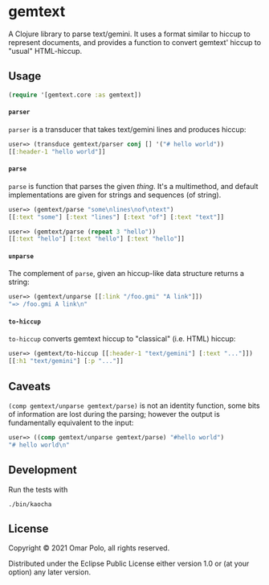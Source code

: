 # gemtext

A Clojure library to parse text/gemini.  It uses a format similar to
hiccup to represent documents, and provides a function to convert
gemtext' hiccup to "usual" HTML-hiccup.

## Usage

```clojure
(require '[gemtext.core :as gemtext])
```

#### `parser`

`parser` is a transducer that takes text/gemini lines and produces
hiccup:

```clojure
user=> (transduce gemtext/parser conj [] '("# hello world"))
[[:header-1 "hello world"]]
```

#### `parse`

`parse` is function that parses the given *thing*.  It's a
multimethod, and default implementations are given for strings and
sequences (of string).

```clojure
user=> (gemtext/parse "some\nlines\nof\ntext")
[[:text "some"] [:text "lines"] [:text "of"] [:text "text"]]

user=> (gemtext/parse (repeat 3 "hello"))
[[:text "hello"] [:text "hello"] [:text "hello"]]
```

#### `unparse`

The complement of `parse`, given an hiccup-like data structure returns
a string:

```clojure
user=> (gemtext/unparse [[:link "/foo.gmi" "A link"]])
"=> /foo.gmi A link\n"
```

#### `to-hiccup`

`to-hiccup` converts gemtext hiccup to "classical" (i.e. HTML) hiccup:

```clojure
user=> (gemtext/to-hiccup [[:header-1 "text/gemini"] [:text "..."]])
[[:h1 "text/gemini"] [:p "..."]]
```

## Caveats

`(comp gemtext/unparse gemtext/parse)` is not an identity function,
some bits of information are lost during the parsing; however the
output is fundamentally equivalent to the input:

```clojure
user=> ((comp gemtext/unparse gemtext/parse) "#hello world")
"# hello world\n"
```

## Development

Run the tests with

	./bin/kaocha

## License

Copyright © 2021 Omar Polo, all rights reserved.

Distributed under the Eclipse Public License either version 1.0 or (at your option) any later version.
